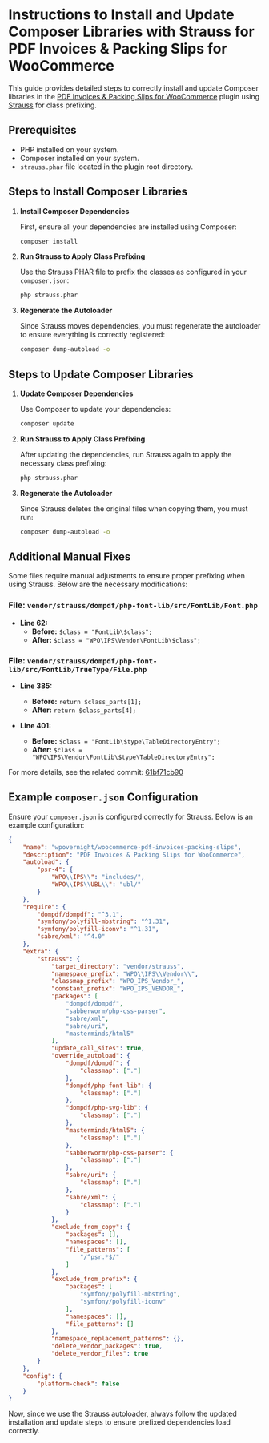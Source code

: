# Instructions to Install and Update Composer Libraries with Strauss for PDF Invoices & Packing Slips for WooCommerce

This guide provides detailed steps to correctly install and update Composer libraries in the [PDF Invoices & Packing Slips for WooCommerce](https://github.com/wpovernight/woocommerce-pdf-invoices-packing-slips) plugin using [Strauss](https://github.com/BrianHenryIE/strauss) for class prefixing.

## Prerequisites

- PHP installed on your system.
- Composer installed on your system.
- `strauss.phar` file located in the plugin root directory.

## Steps to Install Composer Libraries

1. **Install Composer Dependencies**

   First, ensure all your dependencies are installed using Composer:

   ```sh
   composer install
   ```

2. **Run Strauss to Apply Class Prefixing**

   Use the Strauss PHAR file to prefix the classes as configured in your `composer.json`:

   ```sh
   php strauss.phar
   ```

3. **Regenerate the Autoloader**

   Since Strauss moves dependencies, you must regenerate the autoloader to ensure everything is correctly registered:

   ```sh
   composer dump-autoload -o
   ```

## Steps to Update Composer Libraries

1. **Update Composer Dependencies**

   Use Composer to update your dependencies:

   ```sh
   composer update
   ```

2. **Run Strauss to Apply Class Prefixing**

   After updating the dependencies, run Strauss again to apply the necessary class prefixing:

   ```sh
   php strauss.phar
   ```

3. **Regenerate the Autoloader**

   Since Strauss deletes the original files when copying them, you must run:

   ```sh
   composer dump-autoload -o
   ```

## Additional Manual Fixes

Some files require manual adjustments to ensure proper prefixing when using Strauss. Below are the necessary modifications:

### **File:** `vendor/strauss/dompdf/php-font-lib/src/FontLib/Font.php`
- **Line 62:**
  - **Before:** `$class = "FontLib\$class";`
  - **After:** `$class = "WPO\IPS\Vendor\FontLib\$class";`

### **File:** `vendor/strauss/dompdf/php-font-lib/src/FontLib/TrueType/File.php`
- **Line 385:**
  - **Before:** `return $class_parts[1];`
  - **After:** `return $class_parts[4];`

- **Line 401:**
  - **Before:** `$class = "FontLib\$type\TableDirectoryEntry";`
  - **After:** `$class = "WPO\IPS\Vendor\FontLib\$type\TableDirectoryEntry";`

For more details, see the related commit: [61bf71cb90](https://github.com/wpovernight/woocommerce-pdf-invoices-packing-slips/pull/1091/commits/61bf71cb90f71c2dbd1c80b3441599821ab009bd)

## Example `composer.json` Configuration

Ensure your `composer.json` is configured correctly for Strauss. Below is an example configuration:

```json
{
	"name": "wpovernight/woocommerce-pdf-invoices-packing-slips",
	"description": "PDF Invoices & Packing Slips for WooCommerce",
	"autoload": {
		"psr-4": {
			"WPO\\IPS\\": "includes/",
			"WPO\\IPS\\UBL\\": "ubl/"
		}
	},
	"require": {
		"dompdf/dompdf": "^3.1",
		"symfony/polyfill-mbstring": "^1.31",
		"symfony/polyfill-iconv": "^1.31",
		"sabre/xml": "^4.0"
	},
	"extra": {
		"strauss": {
			"target_directory": "vendor/strauss",
			"namespace_prefix": "WPO\\IPS\\Vendor\\",
			"classmap_prefix": "WPO_IPS_Vendor_",
			"constant_prefix": "WPO_IPS_VENDOR_",
			"packages": [
				"dompdf/dompdf",
				"sabberworm/php-css-parser",
				"sabre/xml",
				"sabre/uri",
				"masterminds/html5"
			],
			"update_call_sites": true,
			"override_autoload": {
				"dompdf/dompdf": {
					"classmap": ["."]
				},
				"dompdf/php-font-lib": {
					"classmap": ["."]
				},
				"dompdf/php-svg-lib": {
					"classmap": ["."]
				},
				"masterminds/html5": {
					"classmap": ["."]
				},
				"sabberworm/php-css-parser": {
					"classmap": ["."]
				},
				"sabre/uri": {
					"classmap": ["."]
				},
				"sabre/xml": {
					"classmap": ["."]
				}
			},
			"exclude_from_copy": {
				"packages": [],
				"namespaces": [],
				"file_patterns": [
					"/^psr.*$/"
				]
			},
			"exclude_from_prefix": {
				"packages": [
					"symfony/polyfill-mbstring",
					"symfony/polyfill-iconv"
				],
				"namespaces": [],
				"file_patterns": []
			},
			"namespace_replacement_patterns": {},
			"delete_vendor_packages": true,
			"delete_vendor_files": true
		}
	},
	"config": {
		"platform-check": false
	}
}
```

Now, since we use the Strauss autoloader, always follow the updated installation and update steps to ensure prefixed dependencies load correctly.

